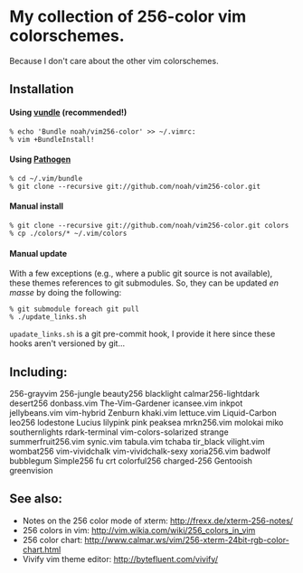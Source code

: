 # My collection of 256-color vim colorschemes.
Because I don't care about the other vim colorschemes.

## Installation

#### Using [vundle](https://github.com/gmarik/vundle/) (**recommended!**)

    % echo 'Bundle noah/vim256-color' >> ~/.vimrc:
    % vim +BundleInstall!

#### Using [Pathogen](http://www.vim.org/scripts/script.php?script_id=2332)

    % cd ~/.vim/bundle
    % git clone --recursive git://github.com/noah/vim256-color.git

#### Manual install

    % git clone --recursive git://github.com/noah/vim256-color.git colors
    % cp ./colors/* ~/.vim/colors

#### Manual update

With a few exceptions (e.g., where a public git source is not
available), these themes references to git submodules.  So, they can be
updated *en masse* by doing the following:

    % git submodule foreach git pull
    % ./update_links.sh

`upadate_links.sh` is a git pre-commit hook, I provide it here since
these hooks aren't versioned by git...

## Including:

  256-grayvim 256-jungle beauty256 blacklight calmar256-lightdark desert256 donbass.vim The-Vim-Gardener icansee.vim inkpot jellybeans.vim vim-hybrid Zenburn khaki.vim lettuce.vim Liquid-Carbon leo256 lodestone Lucius lilypink pink peaksea mrkn256.vim molokai miko southernlights rdark-terminal vim-colors-solarized strange summerfruit256.vim synic.vim tabula.vim tchaba tir_black vilight.vim wombat256 vim-vividchalk vim-vividchalk-sexy xoria256.vim badwolf bubblegum Simple256 fu crt colorful256 charged-256 Gentooish greenvision

## See also:

* Notes on the 256 color mode of xterm: http://frexx.de/xterm-256-notes/
* 256 colors in vim: http://vim.wikia.com/wiki/256_colors_in_vim
* 256 color chart: http://www.calmar.ws/vim/256-xterm-24bit-rgb-color-chart.html
* Vivify vim theme editor: http://bytefluent.com/vivify/
